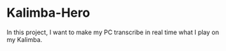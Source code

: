 # Kalimba-Hero
In this project, I want to make my PC transcribe in real time what I play on my Kalimba.
